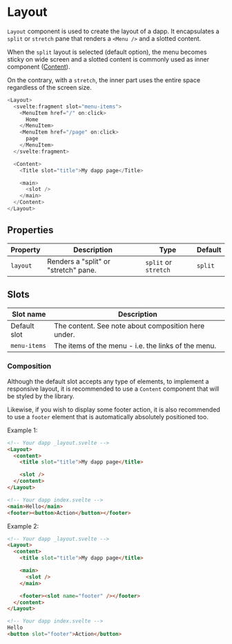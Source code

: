 # Layout

`Layout` component is used to create the layout of a dapp. It encapsulates a `split` or `stretch` pane that renders a `<Menu />` and a slotted content.

When the `split` layout is selected (default option), the menu becomes sticky on wide screen and a slotted content is commonly used as inner component ([Content](/components/content)).

On the contrary, with a `stretch`, the inner part uses the entire space regardless of the screen size.

```javascript
<Layout>
  <svelte:fragment slot="menu-items">
    <MenuItem href="/" on:click>
      Home
    </MenuItem>
    <MenuItem href="/page" on:click>
      page
    </MenuItem>
  </svelte:fragment>

  <Content>
    <Title slot="title">My dapp page</Title>

    <main>
      <slot />
    </main>
  </Content>
</Layout>
```

## Properties

| Property | Description                          | Type                 | Default |
| -------- | ------------------------------------ | -------------------- | ------- |
| `layout` | Renders a "split" or "stretch" pane. | `split` or `stretch` | `split` |

## Slots

| Slot name    | Description                                         |
| ------------ | --------------------------------------------------- |
| Default slot | The content. See note about composition here under. |
| `menu-items` | The items of the menu - i.e. the links of the menu. |

### Composition

Although the default slot accepts any type of elements, to implement a responsive layout, it is recommended to use a `Content` component that will be styled by the library.

Likewise, if you wish to display some footer action, it is also recommended to use a `footer` element that is automatically absolutely positioned too.

Example 1:

```html
<!-- Your dapp _layout.svelte -->
<Layout>
  <content>
    <title slot="title">My dapp page</title>

    <slot />
  </content>
</Layout>

<!-- Your dapp index.svelte -->
<main>Hello</main>
<footer><button>Action</button></footer>
```

Example 2:

```html
<!-- Your dapp _layout.svelte -->
<Layout>
  <content>
    <title slot="title">My dapp page</title>

    <main>
      <slot />
    </main>

    <footer><slot name="footer" /></footer>
  </content>
</Layout>

<!-- Your dapp index.svelte -->
Hello
<button slot="footer">Action</button>
```
